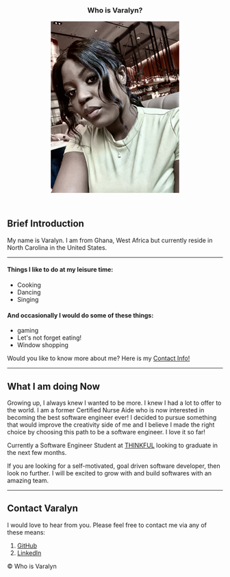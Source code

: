 <!DOCTYPE html>
<html lang ="en">
<head>

<title> Who is Varalyn?</title>
<link rel="stylesheet" href="https://cdnjs.cloudflare.com/ajax/libs/normalize/5.0.0/normalize.min.css" />

<link href="style.css" rel="stylesheet" type="text/css" />

</head>

<body>

<!-- WEB PAGE CONTENT HERE -->
<header>
<main>
<article>
  <section>
<div class="pageContainer"> 
  <div class="textContainer">
    <b><h1>Who is Varalyn?</b></h1>
      <div class="imageContainer"> 
    <img src="varalyn.jpeg" width= "300" alt="Varalyn at the beach"/>
    </div>
    </section>
  </article>
  </header>
  <article>
    <section>
    <b><h2> Brief Introduction </b></h2>
      <p>My name is Varalyn. I am from Ghana, West Africa but currently reside in North Carolina in the United States.</p>
      <p></p>    
      <hr> 
    <b><h4>Things I like to do at my leisure time:</b></h4>
        <ul>
          <li> Cooking </li>
          <li> Dancing </li>
          <li> Singing</li>
         </ul>
 <strong><h4> And occasionally I would do some of these things:</strong></h4>
 <ul>
          <li> gaming </li>
          <li> Let's not forget eating!</li>
          <li> Window shopping</li>
          </ul>
        <p> Would you like to know more about me? Here is my  <a href="#Contact Info.">Contact Info!</a></p>
    </section>
    </article>
    <hr>
<b><h2>What I am doing Now</b></h4>
<p> Growing up, I always knew I wanted to be more. I knew I had a lot to offer to the world. I am a former Certified Nurse Aide who is now interested in becoming the best software engineer ever! I decided to pursue something that would improve the creativity side of me and I believe I made the right choice by choosing this path to be a software engineer. I love it so far!</p>
<p> Currently a Software Engineer Student at <a href="thinkful.com">THINKFUL</a> looking to graduate in the next few months.</p>
<p> If you are looking for a self-motivated, goal driven software developer, then look no further. I will be excited to grow with and build softwares with an amazing team.</p>
<hr>
<b><h2>Contact Varalyn</b></h2>
<p> I would love to hear from you. Please feel free to contact me via any of these means:
<ol>
<li><a href= "https://github.com/Varalyn">GitHub</a></li>
<li><a href= "www.linkedin.com/in/varalyn-yeboah-ba1b12105"> LinkedIn</a></li>
</ol>
</main>
<footer>
<p> ©  Who is Varalyn </p>
</body>
</html>

